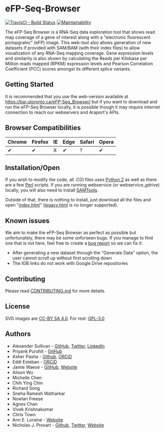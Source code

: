 # eFP-Seq-Browser

[![TravisCI - Build Status](https://travis-ci.org/ASully/eFP-Seq-Browser.svg?branch=master)](https://travis-ci.org/ASully/eFP-Seq-Browser)
[![Maintainability](https://api.codeclimate.com/v1/badges/c87696819acab6a6c803/maintainability)](https://codeclimate.com/github/ASully/eFP-Seq-Browser/maintainability)

The eFP-Seq Browser is a RNA-Seq data exploration tool that shows read map coverage of a gene of interest along with a "electronic fluorescent pictopgrahic" (eFP) image. This web-tool also allows generation of new datasets if provided with SAM/BAM (with their index files) to allow visualization of any RNA-Seq mapping coverage. Gene expression levels and similarity is also shown by calculating the Reads per Kilobase per Million reads mapped (RPKM) expression levels and Pearson Correlation Coefficient (PCC) scores amongst its different splice variants.

## Getting Started

It is recommended that you use the web-version available at https://bar.utoronto.ca/eFP-Seq_Browser/ but if you want to download and run the eFP-Seq Browser locally, it is possible though it may require internet connection to reach our webservers and Araport's APIs. 

## Browser Compatibilities 

Chrome | Firefox | IE | Edge | Safari | Opera
--- | --- | --- | --- | --- | --- |
✔ |  ✔ | X |  ✔ | ? |  ✔ |

## Installation/Open

If you wish to modify the code, all .CGI files uses [Python 2](https://www.python.org) as well as there are a few [Perl](https://www.perl.org/) scripts. If you are running webservice (or webservice_gdrive) locally, you will also need to install [SAMTools](https://github.com/samtools/samtools).

Outside of that, there is nothing to install, just download all the files and open "[index.html](index.html)" ([legacy.html](legacy.html) is no longer supported).

## Known issues

We aim to make the eFP-Seq Browser as perfect as possible but unfortunately, there may be some unforseen bugs. If you manage to find one that is not here, feel free to create a [bug report](https://github.com/ASully/eFP-Seq-Browser/issues/new?template=bug_report.md) so we can fix it.
* After generating a new dataset through the "Generate Data" option, the user cannot scroll up without first scrolling down
* The IGB links do not work with Google Drive repositories 

## Contributing

Please read [CONTRIBUTING.md](CONTRIBUTING.md) for more details.

## License

SVG images are [CC-BY SA 4.0](https://creativecommons.org/licenses/by-sa/4.0/).
For rest: [GPL-3.0](LICENSE.md)

## Authors

* Alexander Sullivan - [GitHub](https://github.com/ASully), [Twitter](https://twitter.com/alexjsully), [LinkedIn](https://www.linkedin.com/in/alexanderjsullivan/)
* Priyank Purohit - [GitHub](https://github.com/priyank-purohit)
* Asher Pasha - [Github](https://github.com/asherpasha), [ORCiD](https://orcid.org/0000-0002-9315-0520)
* Eddi Esteban - [ORCiD](https://orcid.org/0000-0001-9016-9202)
* Jamie Waese - [GitHub](https://github.com/jamiewaese), [Website](http://www.waese.com/#)
* Alison Wu
* Michelle Chen
* Chih Ying Chin
* Richard Song
* Sneha Ramesh Watharkar
* Nowlan Freese
* Agnes Chan
* Vivek Krishnakumar
* Chris Town
* Ann E. Loraine - [Website](http://lorainelab.org/)
* Nicholas J. Provart - [Github](https://github.com/BioAnalyticResource), [Twitter](https://twitter.com/BAR_PlantBio), [Website](http://bar.utoronto.ca)